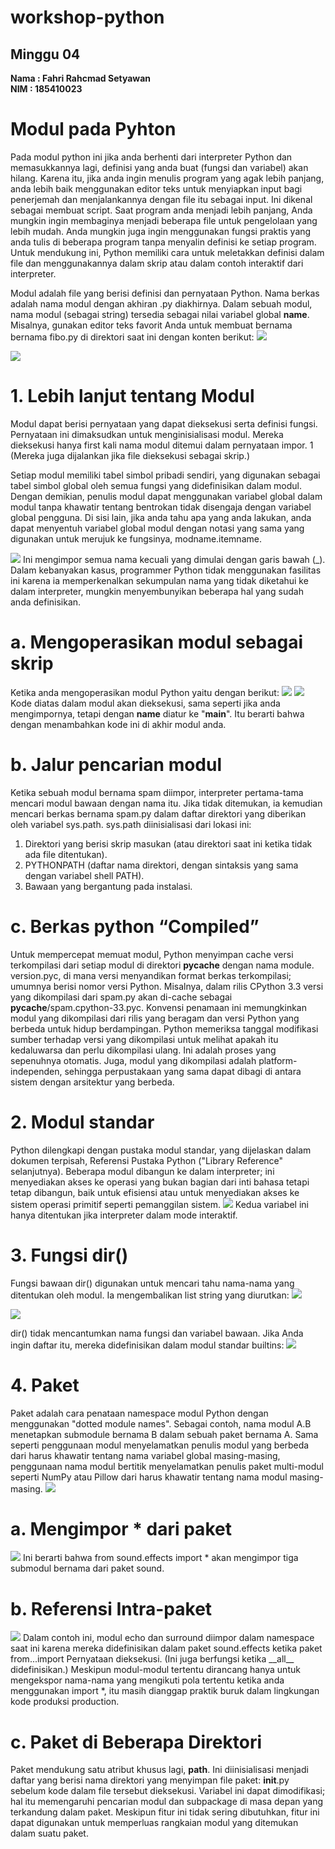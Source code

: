 # workshop-python
<h2>Minggu 04</h2>
<b>Nama : Fahri Rahcmad Setyawan</b></br>
<b>NIM : 185410023</b>

# Modul pada Pyhton
Pada modul python ini jika anda berhenti dari interpreter Python dan memasukkannya lagi, definisi yang anda buat (fungsi dan variabel) 
akan hilang. Karena itu, jika anda ingin menulis program yang agak lebih panjang, anda lebih baik menggunakan editor teks untuk menyiapkan 
input bagi penerjemah dan menjalankannya dengan file itu sebagai input. Ini dikenal sebagai membuat script. Saat program anda menjadi lebih 
panjang, Anda mungkin ingin membaginya menjadi beberapa file untuk pengelolaan yang lebih mudah. Anda mungkin juga ingin menggunakan fungsi 
praktis yang anda tulis di beberapa program tanpa menyalin definisi ke setiap program. Untuk mendukung ini, Python memiliki cara untuk meletakkan 
definisi dalam file dan menggunakannya dalam skrip atau dalam contoh interaktif dari interpreter.

Modul adalah file yang berisi definisi dan pernyataan Python. Nama berkas adalah nama modul dengan akhiran .py diakhirnya. Dalam sebuah modul, nama 
modul (sebagai string) tersedia sebagai nilai variabel global __name__. Misalnya, gunakan editor teks favorit Anda untuk membuat bernama bernama 
fibo.py di direktori saat ini dengan konten berikut:
<img src="https://github.com/Fahri54/workshop-python/blob/main/minggu-04/gambar/1.png"/>

<img src="https://github.com/Fahri54/workshop-python/blob/main/minggu-04/gambar/2.png"/>

# 1.	Lebih lanjut tentang Modul
Modul dapat berisi pernyataan yang dapat dieksekusi serta definisi fungsi. Pernyataan ini dimaksudkan untuk menginisialisasi modul. Mereka dieksekusi 
hanya first kali nama modul ditemui dalam pernyataan impor. 1 (Mereka juga dijalankan jika file dieksekusi sebagai skrip.)

Setiap modul memiliki tabel simbol pribadi sendiri, yang digunakan sebagai tabel simbol global oleh semua fungsi yang didefinisikan dalam modul. Dengan 
demikian, penulis modul dapat menggunakan variabel global dalam modul tanpa khawatir tentang bentrokan tidak disengaja dengan variabel global pengguna. 
Di sisi lain, jika anda tahu apa yang anda lakukan, anda dapat menyentuh variabel global modul dengan notasi yang sama yang digunakan untuk merujuk ke 
fungsinya, modname.itemname.

<img src="https://github.com/Fahri54/workshop-python/blob/main/minggu-04/gambar/3.png"/>
Ini mengimpor semua nama kecuali yang dimulai dengan garis bawah (_). Dalam kebanyakan kasus, programmer Python tidak menggunakan fasilitas ini karena 
ia memperkenalkan sekumpulan nama yang tidak diketahui ke dalam interpreter, mungkin menyembunyikan beberapa hal yang sudah anda definisikan.

# a.	Mengoperasikan modul sebagai skrip
Ketika anda mengoperasikan modul Python yaitu dengan berikut:
<img src="https://github.com/Fahri54/workshop-python/blob/main/minggu-04/gambar/4.png"/>
<img src="https://github.com/Fahri54/workshop-python/blob/main/minggu-04/gambar/5.png"/>
Kode diatas dalam modul akan dieksekusi, sama seperti jika anda mengimpornya, tetapi dengan __name__ diatur ke "__main__". Itu berarti bahwa dengan 
menambahkan kode ini di akhir modul anda.

# b.	Jalur pencarian modul
Ketika sebuah modul bernama spam diimpor, interpreter pertama-tama mencari modul bawaan dengan nama itu. Jika tidak ditemukan, ia kemudian mencari 
berkas bernama spam.py dalam daftar direktori yang diberikan oleh variabel sys.path. sys.path diinisialisasi dari lokasi ini:
1)	Direktori yang berisi skrip masukan (atau direktori saat ini ketika tidak ada file ditentukan).
2)	 PYTHONPATH (daftar nama direktori, dengan sintaksis yang sama dengan variabel shell PATH).
3)	Bawaan yang bergantung pada instalasi.

# c.	Berkas python “Compiled”
Untuk mempercepat memuat modul, Python menyimpan cache versi terkompilasi dari setiap modul di direktori __pycache__ dengan nama module. version.pyc, 
di mana versi menyandikan format berkas terkompilasi; umumnya berisi nomor versi Python. Misalnya, dalam rilis CPython 3.3 versi yang dikompilasi dari 
spam.py akan di-cache sebagai __pycache__/spam.cpython-33.pyc. Konvensi penamaan ini memungkinkan modul yang dikompilasi dari rilis yang beragam dan 
versi Python yang berbeda untuk hidup berdampingan.
Python memeriksa tanggal modifikasi sumber terhadap versi yang dikompilasi untuk melihat apakah itu kedaluwarsa dan perlu dikompilasi ulang. Ini adalah 
proses yang sepenuhnya otomatis. Juga, modul yang dikompilasi adalah platform-independen, sehingga perpustakaan yang sama dapat dibagi di antara sistem 
dengan arsitektur yang berbeda.

# 2.	Modul standar
Python dilengkapi dengan pustaka modul standar, yang dijelaskan dalam dokumen terpisah, Referensi Pustaka Python ("Library Reference" selanjutnya). Beberapa 
modul dibangun ke dalam interpreter; ini menyediakan akses ke operasi yang bukan bagian dari inti bahasa tetapi tetap dibangun, baik untuk efisiensi atau untuk 
menyediakan akses ke sistem operasi primitif seperti pemanggilan sistem.
<img src="https://github.com/Fahri54/workshop-python/blob/main/minggu-04/gambar/6.png"/>
Kedua variabel ini hanya ditentukan jika interpreter dalam mode interaktif.

# 3.	Fungsi dir()
Fungsi bawaan dir() digunakan untuk mencari tahu nama-nama yang ditentukan oleh modul. Ia mengembalikan list string yang diurutkan:
<img src="https://github.com/Fahri54/workshop-python/blob/main/minggu-04/gambar/7.png"/>

<img src="https://github.com/Fahri54/workshop-python/blob/main/minggu-04/gambar/8.png"/>

dir() tidak mencantumkan nama fungsi dan variabel bawaan. Jika Anda ingin daftar itu, mereka didefinisikan dalam modul standar builtins:
<img src="https://github.com/Fahri54/workshop-python/blob/main/minggu-04/gambar/9.png"/>

# 4.	Paket 
Paket adalah cara penataan namespace modul Python dengan menggunakan "dotted module names". Sebagai contoh, nama modul A.B menetapkan submodule bernama B dalam 
sebuah paket bernama A. Sama seperti penggunaan modul menyelamatkan penulis modul yang berbeda dari harus khawatir tentang nama variabel global masing-masing, 
penggunaan nama modul bertitik menyelamatkan penulis paket multi-modul seperti NumPy atau Pillow dari harus khawatir tentang nama modul masing-masing.
<img src="https://github.com/Fahri54/workshop-python/blob/main/minggu-04/gambar/10.png"/>

# a.	Mengimpor * dari paket
<img src="https://github.com/Fahri54/workshop-python/blob/main/minggu-04/gambar/11.png"/>
Ini berarti bahwa from sound.effects import * akan mengimpor tiga submodul bernama dari paket sound.

# b.	Referensi Intra-paket
<img src="https://github.com/Fahri54/workshop-python/blob/main/minggu-04/gambar/12.png"/>
Dalam contoh ini, modul echo dan surround diimpor dalam namespace saat ini karena mereka didefinisikan dalam paket sound.effects ketika paket from...import 
Pernyataan dieksekusi. (Ini juga berfungsi ketika __all__ didefinisikan.)
Meskipun modul-modul tertentu dirancang hanya untuk mengekspor nama-nama yang mengikuti pola tertentu ketika anda menggunakan import *, itu masih dianggap 
praktik buruk dalam lingkungan kode produksi production.

# c.	Paket di Beberapa Direktori
Paket mendukung satu atribut khusus lagi, __path__. Ini diinisialisasi menjadi daftar yang berisi nama direktori yang menyimpan file paket: __init__.py sebelum 
kode dalam file tersebut dieksekusi. Variabel ini dapat dimodifikasi; hal itu memengaruhi pencarian modul dan subpackage di masa depan yang terkandung dalam paket. 
Meskipun fitur ini tidak sering dibutuhkan, fitur ini dapat digunakan untuk memperluas rangkaian modul yang ditemukan dalam suatu paket.
